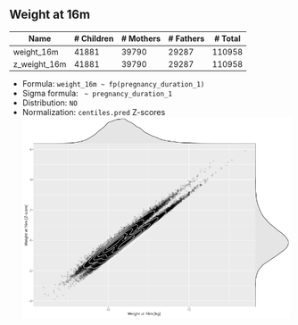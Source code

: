 ## Weight at 16m

| Name | # Children | # Mothers | # Fathers | # Total |
| ---- | ---------- | --------- | --------- | ------- |
| weight_16m | 41881 | 39790 | 29287 | 110958 |
| z_weight_16m | 41881 | 39790 | 29287 | 110958 |

- Formula: `weight_16m ~ fp(pregnancy_duration_1)`
- Sigma formula: ` ~ pregnancy_duration_1`
- Distribution: `NO`
- Normalization: `centiles.pred` Z-scores
![](plots/z_weight_16m_vs_weight_16m_child.png)


